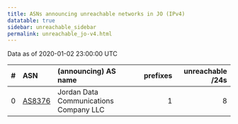 ```yaml
---
title: ASNs announcing unreachable networks in JO (IPv4)
datatable: true
sidebar: unreachable_sidebar
permalink: unreachable_jo-v4.html
---
```


Data as of 2020-01-02 23:00:00 UTC


<div class="datatable-begin"></div>

|   # | ASN                                  | (announcing) AS name                   |   prefixes |   unreachable /24s |
|----:|:-------------------------------------|:---------------------------------------|-----------:|-------------------:|
|   0 | [AS8376](unreachable_AS8376-v4.html) | Jordan Data Communications Company LLC |          1 |                  8 |

<div class="datatable-end"></div>